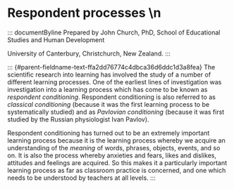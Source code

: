 # Respondent processes \n

::: documentByline
Prepared by John Church, PhD, School of Educational Studies and Human
Development

University of Canterbury, Christchurch, New Zealand.
:::

::: {#parent-fieldname-text-ffa2dd76774c4dbca36d6ddc1d3a8fea}
The scientific research into learning has involved the study of a number
of different learning processes. One of the earliest lines of
investigation was investigation into a learning process which has come
to be known as *respondent conditioning*. Respondent conditioning is
also referred to as *classical conditioning* (because it was the first
learning process to be systematically studied) and as *Pavlovian
conditioning* (because it was first studied by the Russian physiologist
Ivan Pavlov).

Respondent conditioning has turned out to be an extremely important
learning process because it is the learning process whereby we acquire
an understanding of the *meaning* of words, phrases, objects, events,
and so on. It is also the process whereby anxieties and fears, likes and
dislikes, attitudes and feelings are acquired. So this makes it a
particularly important learning process as far as classroom practice is
concerned, and one which needs to be understood by teachers at all
levels.
:::
